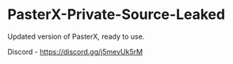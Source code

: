 
# PasterX-Private-Source-Leaked

Updated version of PasterX, ready to use.

Discord - https://discord.gg/j5mevUk5rM
                                                                                             